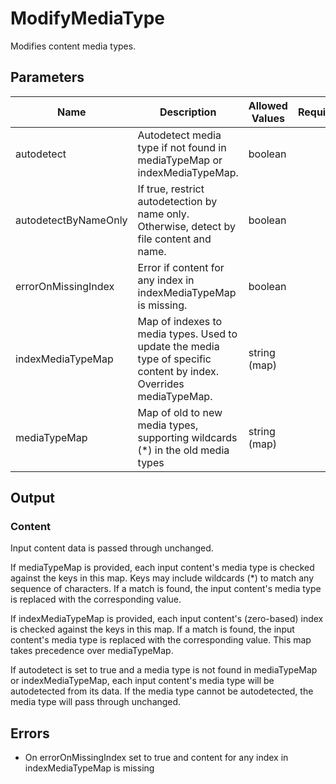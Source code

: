 # ModifyMediaType
Modifies content media types.

## Parameters
| Name                 | Description                                                                                                        | Allowed Values | Required | Default |
|----------------------|--------------------------------------------------------------------------------------------------------------------|----------------|:--------:|:-------:|
| autodetect           | Autodetect media type if not found in mediaTypeMap or indexMediaTypeMap.                                           | boolean        |          | true    |
| autodetectByNameOnly | If true, restrict autodetection by name only. Otherwise, detect by file content and name.                          | boolean        |          | false   |
| errorOnMissingIndex  | Error if content for any index in indexMediaTypeMap is missing.                                                    | boolean        |          | false   |
| indexMediaTypeMap    | Map of indexes to media types. Used to update the media type of specific content by index. Overrides mediaTypeMap. | string (map)   |          |         |
| mediaTypeMap         | Map of old to new media types, supporting wildcards (*) in the old media types                                     | string (map)   |          |         |

## Output
### Content
Input content data is passed through unchanged.

If mediaTypeMap is provided, each input content's media type is checked against the keys
in this map. Keys may include wildcards (*) to match any sequence of characters. If a
match is found, the input content's media type is replaced with the corresponding value.

If indexMediaTypeMap is provided, each input content's (zero-based) index is checked
against the keys in this map. If a match is found, the input content's media type is
replaced with the corresponding value. This map takes precedence over mediaTypeMap.

If autodetect is set to true and a media type is not found in mediaTypeMap or
indexMediaTypeMap, each input content's media type will be autodetected from its data.
If the media type cannot be autodetected, the media type will pass through
unchanged.

## Errors
* On errorOnMissingIndex set to true and content for any index in indexMediaTypeMap is missing

